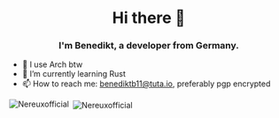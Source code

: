 <h1 align="center">Hi there 👋</h1>
<h3 align="center">I'm Benedikt, a developer from Germany.</h3>

- :penguin: I use Arch btw
- 🌱 I’m currently learning Rust
- 📫 How to reach me: [benediktb11@tuta.io](mailto:benediktb11@tuta.io), preferably pgp encrypted

<p><img align="left" src="https://github-readme-stats.vercel.app/api/top-langs/?username=Nereuxofficial&layout=compact&hide_border=true&theme=dark" alt="Nereuxofficial" /></p>
<p>&nbsp;<img align="center" src="https://github-readme-stats.vercel.app/api?username=Nereuxofficial&show_icons=true&hide_border=true&theme=dark" alt="Nereuxofficial" /></p>

<!--
**Nereuxofficial/Nereuxofficial** is a ✨ _special_ ✨ repository because its `README.md` (this file) appears on your GitHub profile.

Here are some ideas to get you started:

- 👯 I’m looking to collaborate on ...
- 🤔 I’m looking for help with ...
- 💬 Ask me about ...
- 😄 Pronouns: ...
- ⚡ Fun fact: ...
-->
